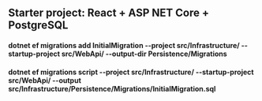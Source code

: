 ## Starter project: React + ASP NET Core + PostgreSQL

#### dotnet ef migrations add InitialMigration --project src/Infrastructure/ --startup-project src/WebApi/ --output-dir Persistence/Migrations

#### dotnet ef migrations script --project src/Infrastructure/ --startup-project src/WebApi/ --output src/Infrastructure/Persistence/Migrations/InitialMigration.sql